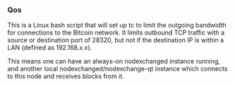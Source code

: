 ### Qos ###

This is a Linux bash script that will set up tc to limit the outgoing bandwidth for connections to the Bitcoin network. It limits outbound TCP traffic with a source or destination port of 28320, but not if the destination IP is within a LAN (defined as 192.168.x.x).

This means one can have an always-on nodexchanged instance running, and another local nodexchanged/nodexchange-qt instance which connects to this node and receives blocks from it.
